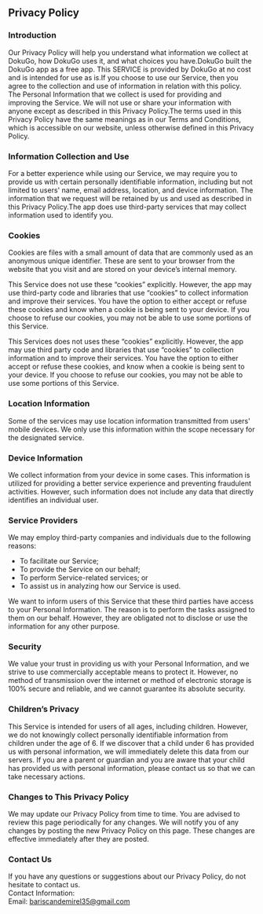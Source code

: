 Privacy Policy  
----------------

### Introduction  
Our Privacy Policy will help you understand what information we collect at DokuGo, how DokuGo uses it, and what choices you have.DokuGo built the DokuGo app as a free app. This SERVICE is provided by DokuGo at no cost and is intended for use as is.If you choose to use our Service, then you agree to the collection and use of information in relation with this policy. The Personal Information that we collect is used for providing and improving the Service. We will not use or share your information with anyone except as described in this Privacy Policy.The terms used in this Privacy Policy have the same meanings as in our Terms and Conditions, which is accessible on our website, unless otherwise defined in this Privacy Policy.

### Information Collection and Use  
For a better experience while using our Service, we may require you to provide us with certain personally identifiable information, including but not limited to users' name, email address, location, and device information. The information that we request will be retained by us and used as described in this Privacy Policy.The app does use third-party services that may collect information used to identify you. 

### Cookies  
Cookies are files with a small amount of data that are commonly used as an anonymous unique identifier. These are sent to your browser from the website that you visit and are stored on your device’s internal memory.

This Service does not use these “cookies” explicitly. However, the app may use third-party code and libraries that use “cookies” to collect information and improve their services. You have the option to either accept or refuse these cookies and know when a cookie is being sent to your device. If you choose to refuse our cookies, you may not be able to use some portions of this Service.  

This Services does not uses these “cookies” explicitly. However, the app may use third party code and libraries that use “cookies” to collection information and to improve their services. You have the option  to either accept or refuse these cookies, and know when a cookie is being sent to your device. If you choose to refuse our cookies, you may not be able to use some portions of this Service.  

### Location Information  
Some of the services may use location information transmitted from users' mobile devices. We only use this information within the scope necessary for the designated service.  

### Device Information  
We collect information from your device in some cases. This information is utilized for providing a better service experience and preventing fraudulent activities. However, such information does not include any data that directly identifies an individual user.

### Service Providers  
We may employ third-party companies and individuals due to the following reasons:  
* To facilitate our Service;
* To provide the Service on our behalf;
* To perform Service-related services; or
* To assist us in analyzing how our Service is used.  

We want to inform users of this Service that these third parties have access to your Personal Information. The reason is to perform the tasks assigned to them on our behalf. However, they are obligated not to disclose or use the information for any other purpose.  

### Security  
We value your trust in providing us with your Personal Information, and we strive to use commercially acceptable means to protect it. However, no method of transmission over the internet or method of electronic storage is 100% secure and reliable, and we cannot guarantee its absolute security.

### Children’s Privacy  
This Service is intended for users of all ages, including children. However, we do not knowingly collect personally identifiable information from children under the age of 6. If we discover that a child under 6 has provided us with personal information, we will immediately delete this data from our servers. If you are a parent or guardian and you are aware that your child has provided us with personal information, please contact us so that we can take necessary actions.

### Changes to This Privacy Policy  
We may update our Privacy Policy from time to time. You are advised to review this page periodically for any changes. We will notify you of any changes by posting the new Privacy Policy on this page. These changes are effective immediately after they are posted.  

### Contact Us  
If you have any questions or suggestions about our Privacy Policy, do not hesitate to contact us.  
Contact Information:  
Email: bariscandemirel35@gmail.com  
